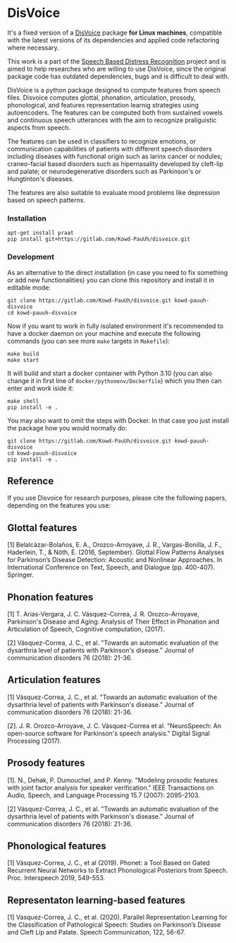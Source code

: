 # DisVoice

It's a fixed version of a [DisVoice](https://github.com/jcvasquezc/DisVoice) package **for Linux machines**, compatible with the latest versions of its dependencies and applied code refactoring where necessary. 

This work is a part of the [Speech Based Distress Recognition](https://gitlab.com/Kowd-PauUh/speech-based-distress-recognition/) project and is aimed to help researches who are willing to use DisVoice, since the original package code has outdated dependencies, bugs and is difficult to deal with.

DisVoice is a python package designed to compute features from speech files. Disvoice computes glottal, phonation, articulation, prosody, phonological, and features representation learnig strategies using autoencoders. The features can be computed both from sustained vowels and continuous speech utterances with the aim to recognize praliguistic aspects from speech.

The features can be used in classifiers to recognize emotions, or communication capabilities of patients with different speech disorders including diseases with functional origin such as larinx cancer or nodules; craneo-facial based disorders such as hipernasality developed by cleft-lip and palate; or neurodegenerative disorders such as Parkinson's or Hungtinton's diseases.

The features are also suitable to evaluate mood problems like depression based on speech patterns.

### Installation

```
apt-get install praat
pip install git+https://gitlab.com/Kowd-PauUh/disvoice.git
```

### Development

As an alternative to the direct installation (in case you need to fix something or add new functionalities) you can clone this repository and install it in editable mode:

```
git clone https://gitlab.com/Kowd-PauUh/disvoice.git kowd-pauuh-disvoice
cd kowd-pauuh-disvoice
```

Now if you want to work in fully isolated environment it's recommended to have a docker daemon on your machine and execute the following commands (you can see more `make` targets in `Makefile`):
```
make build
make start
```

It will build and start a docker container with Python 3.10 (you can also change it in first line of `docker/pythonenv/Dockerfile`) which you then can enter and work iside it:
```
make shell
pip install -e .
```

You may also want to omit the steps with Docker. In that case you just install the package how you would normally do:
```
git clone https://gitlab.com/Kowd-PauUh/disvoice.git kowd-pauuh-disvoice
cd kowd-pauuh-disvoice
pip install -e .
```

## Reference

If you use Disvoice for research purposes, please cite the following papers, depending on the features you use:

## Glottal features

[1] Belalcázar-Bolaños, E. A., Orozco-Arroyave, J. R., Vargas-Bonilla, J. F., Haderlein, T., & Nöth, E. (2016, September). Glottal Flow Patterns Analyses for Parkinson’s Disease Detection: Acoustic and Nonlinear Approaches. In International Conference on Text, Speech, and Dialogue (pp. 400-407). Springer.

## Phonation features

[1] T. Arias-Vergara, J. C. Vásquez-Correa, J. R. Orozco-Arroyave, Parkinson's Disease and Aging: Analysis of Their Effect in Phonation and Articulation of Speech, Cognitive computation, (2017).

[2] Vásquez-Correa, J. C., et al. "Towards an automatic evaluation of the dysarthria level of patients with Parkinson's disease." Journal of communication disorders 76 (2018): 21-36.

## Articulation features

[1] Vásquez-Correa, J. C., et al. "Towards an automatic evaluation of the dysarthria level of patients with Parkinson's disease." Journal of communication disorders 76 (2018): 21-36.

[2]. J. R. Orozco-Arroyave, J. C. Vásquez-Correa et al. "NeuroSpeech: An open-source software for Parkinson's speech analysis." Digital Signal Processing (2017).

## Prosody features

[1]. N., Dehak, P. Dumouchel, and P. Kenny. "Modeling prosodic features with joint factor analysis for speaker verification." IEEE Transactions on Audio, Speech, and Language Processing 15.7 (2007): 2095-2103.

[2] Vásquez-Correa, J. C., et al. "Towards an automatic evaluation of the dysarthria level of patients with Parkinson's disease." Journal of communication disorders 76 (2018): 21-36.

## Phonological features

[1] Vásquez-Correa, J. C., et al (2019). Phonet: a Tool Based on Gated Recurrent Neural Networks to Extract Phonological Posteriors from Speech. Proc. Interspeech 2019, 549-553.

## Representaton learning-based features

[1] Vasquez-Correa, J. C., et al. (2020). Parallel Representation Learning for the Classification of Pathological Speech: Studies on Parkinson’s Disease and Cleft Lip and Palate. Speech Communication, 122, 56-67.

